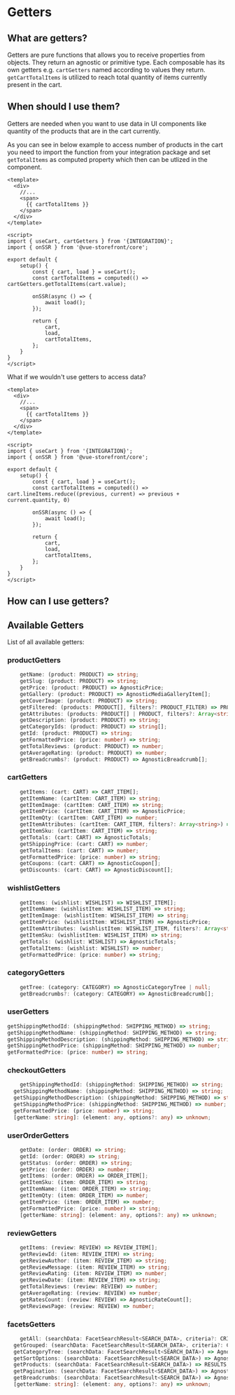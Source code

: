 # Getters

## What are getters?

Getters are pure functions that allows you to receive properties from objects. They return an agnostic or primitive type. Each composable has its own getters e.g. `cartGetters` named according to values they return. `getCartTotalItems` is utilized to reach total quantity of items currently present in the cart.

## When should I use them?

Getters are needed when you want to use data in UI components like quantity of the products that are in the cart currently.

As you can see in below example to access number of products in the cart you need to import the function from your integration package and set `getTotalItems` as computed property which then can be utlized in the component.

```vue
<template>
  <div>
    //...
    <span>
      {{ cartTotalItems }}
    </span>
  </div>
</template>

<script>
import { useCart, cartGetters } from '{INTEGRATION}';
import { onSSR } from '@vue-storefront/core';

export default {
	setup() {
		const { cart, load } = useCart();
		const cartTotalItems = computed(() => cartGetters.getTotalItems(cart.value);

		onSSR(async () => {
			await load();
		});

		return {
			cart,
			load,
			cartTotalItems,
		};
	}
}
</script>
```

What if we wouldn't use getters to access data?

```vue
<template>
  <div>
    //...
    <span>
      {{ cartTotalItems }}
    </span>
  </div>
</template>

<script>
import { useCart } from '{INTEGRATION}';
import { onSSR } from '@vue-storefront/core';

export default {
	setup() {
		const { cart, load } = useCart();
		const cartTotalItems = computed(() => cart.lineItems.reduce((previous, current) => previous + current.quantity, 0)

		onSSR(async () => {
			await load();
		});

		return {
			cart,
			load,
			cartTotalItems,
		};
	}
}
</script>
```

## How can I use getters?

## Available Getters

List of all available getters:

### productGetters

```ts
	getName: (product: PRODUCT) => string;
	getSlug: (product: PRODUCT) => string;
	getPrice: (product: PRODUCT) => AgnosticPrice;
	getGallery: (product: PRODUCT) => AgnosticMediaGalleryItem[];
	getCoverImage: (product: PRODUCT) => string;
	getFiltered: (products: PRODUCT[], filters?: PRODUCT_FILTER) => PRODUCT[];
	getAttributes: (products: PRODUCT[] | PRODUCT, filters?: Array<string>) => Record<string, AgnosticAttribute | string>;
	getDescription: (product: PRODUCT) => string;
	getCategoryIds: (product: PRODUCT) => string[];
	getId: (product: PRODUCT) => string;
	getFormattedPrice: (price: number) => string;
	getTotalReviews: (product: PRODUCT) => number;
	getAverageRating: (product: PRODUCT) => number;
	getBreadcrumbs?: (product: PRODUCT) => AgnosticBreadcrumb[];
```

### cartGetters

```ts
	getItems: (cart: CART) => CART_ITEM[];
	getItemName: (cartItem: CART_ITEM) => string;
	getItemImage: (cartItem: CART_ITEM) => string;
	getItemPrice: (cartItem: CART_ITEM) => AgnosticPrice;
	getItemQty: (cartItem: CART_ITEM) => number;
	getItemAttributes: (cartItem: CART_ITEM, filters?: Array<string>) => Record<string, AgnosticAttribute | string>;
	getItemSku: (cartItem: CART_ITEM) => string;
	getTotals: (cart: CART) => AgnosticTotals;
	getShippingPrice: (cart: CART) => number;
	getTotalItems: (cart: CART) => number;
	getFormattedPrice: (price: number) => string;
	getCoupons: (cart: CART) => AgnosticCoupon[];
	getDiscounts: (cart: CART) => AgnosticDiscount[];
```

### wishlistGetters

```ts
	getItems: (wishlist: WISHLIST) => WISHLIST_ITEM[];
	getItemName: (wishlistItem: WISHLIST_ITEM) => string;
	getItemImage: (wishlistItem: WISHLIST_ITEM) => string;
	getItemPrice: (wishlistItem: WISHLIST_ITEM) => AgnosticPrice;
	getItemAttributes: (wishlistItem: WISHLIST_ITEM, filters?: Array<string>) => Record<string, AgnosticAttribute | string>;
	getItemSku: (wishlistItem: WISHLIST_ITEM) => string;
	getTotals: (wishlist: WISHLIST) => AgnosticTotals;
	getTotalItems: (wishlist: WISHLIST) => number;
	getFormattedPrice: (price: number) => string;
```

### categoryGetters

```ts
	getTree: (category: CATEGORY) => AgnosticCategoryTree | null;
	getBreadcrumbs?: (category: CATEGORY) => AgnosticBreadcrumb[];
```

### userGetters

```ts
getShippingMethodId: (shippingMethod: SHIPPING_METHOD) => string;
getShippingMethodName: (shippingMethod: SHIPPING_METHOD) => string;
getShippingMethodDescription: (shippingMethod: SHIPPING_METHOD) => string;
getShippingMethodPrice: (shippingMethod: SHIPPING_METHOD) => number;
getFormattedPrice: (price: number) => string;
```

### checkoutGetters

```ts
	getShippingMethodId: (shippingMethod: SHIPPING_METHOD) => string;
  getShippingMethodName: (shippingMethod: SHIPPING_METHOD) => string;
  getShippingMethodDescription: (shippingMethod: SHIPPING_METHOD) => string;
  getShippingMethodPrice: (shippingMethod: SHIPPING_METHOD) => number;
  getFormattedPrice: (price: number) => string;
  [getterName: string]: (element: any, options?: any) => unknown;
```

### userOrderGetters

```ts
	getDate: (order: ORDER) => string;
	getId: (order: ORDER) => string;
	getStatus: (order: ORDER) => string;
	getPrice: (order: ORDER) => number;
	getItems: (order: ORDER) => ORDER_ITEM[];
	getItemSku: (item: ORDER_ITEM) => string;
	getItemName: (item: ORDER_ITEM) => string;
	getItemQty: (item: ORDER_ITEM) => number;
	getItemPrice: (item: ORDER_ITEM) => number;
	getFormattedPrice: (price: number) => string;
	[getterName: string]: (element: any, options?: any) => unknown;
```

### reviewGetters

```ts
	getItems: (review: REVIEW) => REVIEW_ITEM[];
	getReviewId: (item: REVIEW_ITEM) => string;
	getReviewAuthor: (item: REVIEW_ITEM) => string;
	getReviewMessage: (item: REVIEW_ITEM) => string;
	getReviewRating: (item: REVIEW_ITEM) => number;
	getReviewDate: (item: REVIEW_ITEM) => string;
	getTotalReviews: (review: REVIEW) => number;
	getAverageRating: (review: REVIEW) => number;
	getRatesCount: (review: REVIEW) => AgnosticRateCount[];
	getReviewsPage: (review: REVIEW) => number;
```

### facetsGetters

```ts
	getAll: (searchData: FacetSearchResult<SEARCH_DATA>, criteria?: CRITERIA) => AgnosticFacet[];
  getGrouped: (searchData: FacetSearchResult<SEARCH_DATA>, criteria?: CRITERIA) => AgnosticGroupedFacet[];
  getCategoryTree: (searchData: FacetSearchResult<SEARCH_DATA>) => AgnosticCategoryTree;
  getSortOptions: (searchData: FacetSearchResult<SEARCH_DATA>) => AgnosticSort;
  getProducts: (searchData: FacetSearchResult<SEARCH_DATA>) => RESULTS;
  getPagination: (searchData: FacetSearchResult<SEARCH_DATA>) => AgnosticPagination;
  getBreadcrumbs: (searchData: FacetSearchResult<SEARCH_DATA>) => AgnosticBreadcrumb[];
  [getterName: string]: (element: any, options?: any) => unknown;
```
